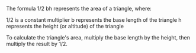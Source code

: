 The formula 1/2 bh represents the area of a triangle, where:

1/2 is a constant multiplier
b represents the base length of the triangle
h represents the height (or altitude) of the triangle

To calculate the triangle's area, multiply the base length by the height, then multiply the result by 1/2.